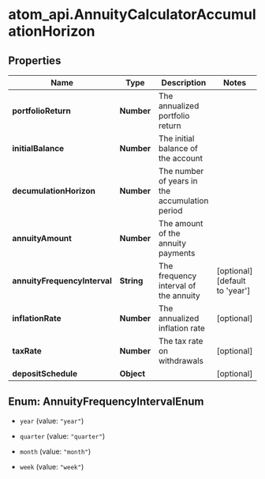 # atom_api.AnnuityCalculatorAccumulationHorizon

## Properties
Name | Type | Description | Notes
------------ | ------------- | ------------- | -------------
**portfolioReturn** | **Number** | The annualized portfolio return | 
**initialBalance** | **Number** | The initial balance of the account | 
**decumulationHorizon** | **Number** | The number of years in the accumulation period | 
**annuityAmount** | **Number** | The amount of the annuity payments | 
**annuityFrequencyInterval** | **String** | The frequency interval of the annuity | [optional] [default to &#39;year&#39;]
**inflationRate** | **Number** | The annualized inflation rate | [optional] 
**taxRate** | **Number** | The tax rate on withdrawals | [optional] 
**depositSchedule** | **Object** |  | [optional] 


<a name="AnnuityFrequencyIntervalEnum"></a>
## Enum: AnnuityFrequencyIntervalEnum


* `year` (value: `"year"`)

* `quarter` (value: `"quarter"`)

* `month` (value: `"month"`)

* `week` (value: `"week"`)




